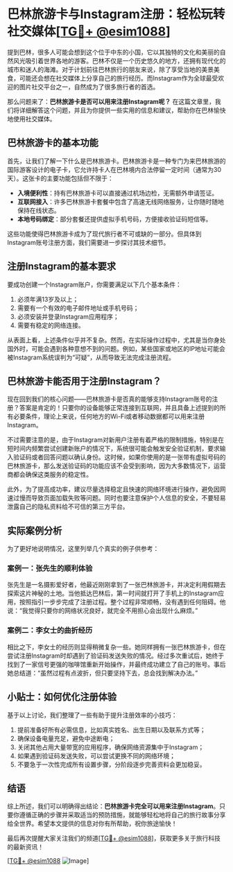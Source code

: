 # 巴林旅游卡与Instagram注册：轻松玩转社交媒体[[TG💪+ @esim1088](https://t.me/s/esim1088)]

提到巴林，很多人可能会想到这个位于中东的小国，它以其独特的文化和美丽的自然风光吸引着世界各地的游客。巴林不仅是一个历史悠久的地方，还拥有现代化的城市和迷人的海滩。对于计划前往巴林旅行的朋友来说，除了享受当地的美景美食，可能还会想在社交媒体上分享自己的旅行经历。而Instagram作为全球最受欢迎的图片社交平台之一，自然成为了很多旅行者的首选。

那么问题来了：**巴林旅游卡是否可以用来注册Instagram呢？** 在这篇文章里，我们将详细解答这个问题，并且为你提供一些实用的信息和建议，帮助你在巴林愉快地使用社交媒体。

## 巴林旅游卡的基本功能

首先，让我们了解一下什么是巴林旅游卡。巴林旅游卡是一种专门为来巴林旅游的国际游客设计的电子卡，它允许持卡人在巴林境内合法停留一定时间（通常为30天）。这张卡的主要功能包括但不限于：

- **入境便利性**：持有巴林旅游卡可以直接通过机场边检，无需额外申请签证。
- **互联网接入**：许多巴林旅游卡套餐中包含了高速无线网络服务，让你随时随地保持在线状态。
- **本地号码绑定**：部分套餐还提供虚拟手机号码，方便接收验证码短信等。

这些功能使得巴林旅游卡成为了现代旅行者不可或缺的一部分。但具体到Instagram账号注册方面，我们需要进一步探讨其技术细节。

## 注册Instagram的基本要求

要成功创建一个Instagram账户，你需要满足以下几个基本条件：

1. 必须年满13岁及以上；
2. 需要有一个有效的电子邮件地址或手机号码；
3. 必须安装并登录Instagram应用程序；
4. 需要有稳定的网络连接。

从表面上看，上述条件似乎并不复杂。然而，在实际操作过程中，尤其是当你身处国外时，可能会遇到各种意想不到的问题。例如，某些国家或地区的IP地址可能会被Instagram系统误判为“可疑”，从而导致无法完成注册流程。

## 巴林旅游卡能否用于注册Instagram？

现在回到我们的核心问题——巴林旅游卡是否真的能够支持Instagram账号的注册？答案是肯定的！只要你的设备能够正常连接到互联网，并且具备上述提到的所有必要条件，理论上来说，任何地方的Wi-Fi或者移动数据都可以用来注册Instagram。

不过需要注意的是，由于Instagram对新用户注册有着严格的限制措施，特别是在短时间内频繁尝试创建新账户的情况下，系统很可能会触发安全验证机制，要求输入验证码或者回答问题以确认身份。这时候，如果你使用的是一张带有虚拟号码的巴林旅游卡，那么发送验证码的功能应该不会受到影响，因为大多数情况下，运营商都会确保这类服务的稳定性。

此外，为了提高成功率，建议尽量选择稳定且快速的网络环境进行操作，避免因网速过慢而导致页面加载失败等问题。同时也要注意保护个人信息的安全，不要轻易泄露自己的隐私资料给不可信的第三方平台。

## 实际案例分析

为了更好地说明情况，这里列举几个真实的例子供参考：

### 案例一：张先生的顺利体验
张先生是一名摄影爱好者，他最近刚刚拿到了一张巴林旅游卡，并决定利用假期去探索这片神秘的土地。当他抵达巴林后，第一时间就打开了手机上的Instagram应用，按照指引一步步完成了注册过程。整个过程非常顺畅，没有遇到任何阻碍。他说：“我觉得只要你的网络状况良好，就完全不用担心会出现什么麻烦。”

### 案例二：李女士的曲折经历
相比之下，李女士的经历则显得稍微复杂一些。她同样拥有一张巴林旅游卡，但在尝试注册Instagram时却遇到了验证码发送失败的情况。经过多次重试后，她终于找到了一家信号更强的咖啡馆重新开始操作，并最终成功建立了自己的账号。事后她总结道：“虽然过程有点波折，但只要坚持下去，总会找到解决办法。”

## 小贴士：如何优化注册体验

基于以上讨论，我们整理了一些有助于提升注册效率的小技巧：

1. 提前准备好所有必需信息，比如真实姓名、出生日期以及联系方式等；
2. 确保设备电量充足，避免中途断电；
3. 关闭其他占用大量带宽的应用程序，确保网络资源集中于Instagram；
4. 如果遇到验证码发送失败，可以尝试更换不同的网络环境；
5. 不要急于一次性完成所有设置步骤，分阶段逐步完善资料会更加稳妥。

## 结语

综上所述，我们可以明确得出结论：**巴林旅游卡完全可以用来注册Instagram**。只要你遵循正确的步骤并采取适当的预防措施，就能够轻松地将自己的旅行故事分享给全世界。希望本文提供的信息对你有所帮助，祝你旅途愉快！

最后再次提醒大家关注我们的频道[[TG💪+ @esim1088](https://t.me/s/esim1088)]，获取更多关于旅行科技的最新资讯！ 

[[TG💪+ @esim1088](https://t.me/s/esim1088) ![Image](https://i.postimg.cc/4NQfJmqS/Snipaste-2025-05-13-00-14-12.png)]